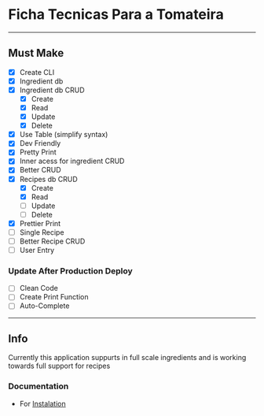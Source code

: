 # Ficha Tecnicas Para a Tomateira

---

## Must Make

- [x] Create CLI
- [x] Ingredient db
- [x] Ingredient db CRUD
  - [x] Create
  - [x] Read
  - [x] Update
  - [x] Delete
- [x] Use Table (simplify syntax)
- [x] Dev Friendly
- [x] Pretty Print
- [x] Inner acess for ingredient CRUD
- [x] Better CRUD
- [x] Recipes db CRUD
  - [x] Create
  - [x] Read
  - [ ] Update
  - [ ] Delete
- [x] Prettier Print
- [ ] Single Recipe
- [ ] Better Recipe CRUD
- [ ] User Entry

### Update After Production Deploy

- [ ] Clean Code
- [ ] Create Print Function
- [ ] Auto-Complete

---

## Info

Currently this application suppurts in full scale ingredients and is working towards full support for recipes

### Documentation

- For [Instalation](https://github.com/fourglobe302500/Fichas-Tecnicas/tree/master/Docs/install.md)
